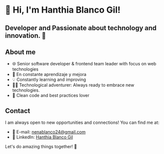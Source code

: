# 👋 Hi, I'm Hanthia Blanco Gil!

## Developer and Passionate about technology and innovation. 🚀

## About me

- 🌐 Senior software developer & frontend team leader with focus on web technologies 
- 🚀 En constante aprendizaje y mejora
- 💡 Constantly learning and improving
- 👩‍💻 Technological adventurer: Always ready to embrace new technologies.
- 🌱 Clean code and best practices lover

## Contact

I am always open to new opportunities and connections! You can find me at:

- 📧 E-mail: nenablanco24@gmail.com
- 🔗 LinkedIn: [Hanthia Blanco Gil](https://www.linkedin.com/in/hanthia-blanco-gil/)
  
Let's do amazing things together! 🚀
